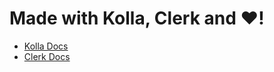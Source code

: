 # Made with Kolla, Clerk and ❤️!

- [Kolla Docs](https://docs.getkolla.com/kolla/getting-started/introduction)
- [Clerk Docs](https://clerk.com/docs/quickstarts/get-started-with-remix)
